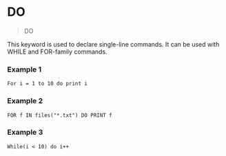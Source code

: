 # DO

> DO

This keyword is used to declare single-line commands. It can be used with WHILE and FOR-family commands.

### Example 1

```
For i = 1 to 10 do print i 
```

### Example 2
```
FOR f IN files("*.txt") DO PRINT f
```

### Example 3

```
While(i < 10) do i++
```


